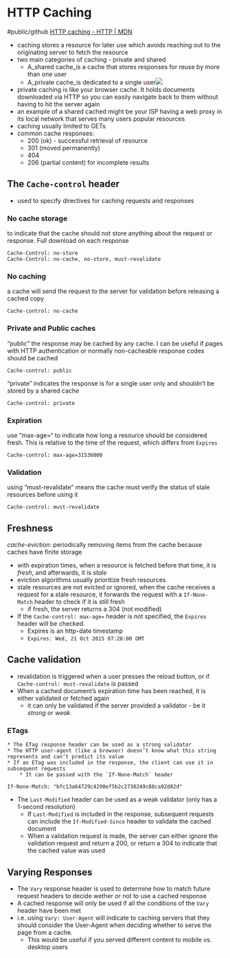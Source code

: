 # HTTP Caching
#public/github
[HTTP caching - HTTP | MDN](https://developer.mozilla.org/en-US/docs/Web/HTTP/Caching)

* caching stores a resource for later use which avoids reaching out to the originating server to fetch the resource
* two main categories of caching - private and shared
	* A_shared cache_is a cache that stores responses for reuse by more than one user
	* A_private cache_is dedicated to a single user![](HTTP%20Caching/HTTPCachtType.png)
* private caching is like your browser cache. It holds documents downloaded via HTTP so you can easily navigate back to them without having to hit the server again
* an example of a shared cached might be your ISP having a web proxy in its local network that serves many users popular resources
* caching usually limited to GETs
* common cache responses:
	* 200 (ok) - successful retrieval of resource
	* 301 (moved permanently) 
	* 404
	* 206 (partial content) for incomplete results

## The `Cache-control` header
* used to specify directives for caching requests and responses

### No cache storage
to indicate that the cache should not store anything about the request or response. Full download on each response
```
Cache-Control: no-store
Cache-Control: no-cache, no-store, must-revalidate
```

### No caching
a cache will send the request to the server for validation before releasing a cached copy
```
Cache-control: no-cache
```

### Private and Public caches
“public” the response may be cached by any cache. I can be useful if pages with HTTP authentication or normally non-cacheable response codes should be cached
```
Cache-control: public
```

“private” indicates the response is for a single user only and shouldn’t be stored by a shared cache
```
Cache-control: private
```

### Expiration
use “max-age=“ to indicate how long a resource should be considered fresh. This is relative to the time of the request, which differs from `Expires`
```
Cache-control: max-age=31536000
```

### Validation
using “must-revalidate” means the cache must verify the status of stale resources before using it
```
Cache-control: must-revalidate
```

## Freshness
_cache-eviction_: periodically removing items from the cache because caches have finite storage

* with expiration times, when a resource is fetched before that time, it is _fresh_, and afterwards, it is _stale_
* eviction algorithms usually prioritize fresh resources
* stale resources are not evicted or ignored, when the cache receives a request for a stale resource, it forwards the request with a `If-None-Match` header to check if it is still fresh
	* if fresh, the server returns a 304 (not modified)
* If the `Cache-control: max-age=` header is not specified, the `Expires` header will be checked.
	* Expires is an http-date timestamp
	* `Expires: Wed, 21 Oct 2015 07:28:00 GMT`

## Cache validation
* revalidation is triggered when a user presses the reload button, or if `Cache-control: must-revalidate` is passed
* When a cached document’s expiration time has been reached, it is either validated or fetched again
	* it can only be validated if the server provided a validator - be it _strong_ or _weak_

### ETags
	* The ETag response header can be used as a strong validator
	* The HTTP user-agent (like a browser) doesn’t know what this string represents and can’t predict its value
	* If an ETag was included in the response, the client can use it in subsequent requests
		* It can be passed with the `If-None-Match` header
```
If-None-Match: "bfc13a64729c4290ef5b2c2730249c88ca92d82d"
```
* The `Last-Modified` header can be used as a weak validator (only has a 1-second resolution)
	* If `Last-Modified` is included in the response, subsequent requests can include the `If-Modified-Since` header to validate the cached document
	* When a validation request is made, the server can either ignore the validation request and return a 200, or return a 304 to indicate that the cached value was used

## Varying Responses
* The `Vary` response header is used to determine how to match future request headers to decide wether or not to use a cached response 
* A cached response will only be used if all the conditions of the `Vary` header have been met
* i.e. using `Vary: User-Agent` will indicate to caching servers that they should consider the User-Agent when deciding whether to serve the page from a cache. 
	* This would be useful if you served different content to mobile vs. desktop users
